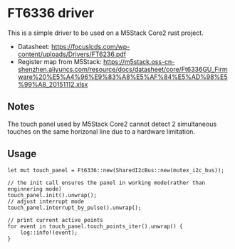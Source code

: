 # FT6336 driver

This is a simple driver to be used on a M5Stack Core2 rust project.

- Datasheet: <https://focuslcds.com/wp-content/uploads/Drivers/FT6236.pdf>
- Register map from M5Stack: <https://m5stack.oss-cn-shenzhen.aliyuncs.com/resource/docs/datasheet/core/Ft6336GU_Firmware%20%E5%A4%96%E9%83%A8%E5%AF%84%E5%AD%98%E5%99%A8_20151112.xlsx>

## Notes

The touch panel used by M5Stack Core2 cannot detect 2 simultaneous touches on the same horizonal line due to a hardware limitation.

## Usage

```rust,ignore
let mut touch_panel = Ft6336::new(SharedI2cBus::new(mutex_i2c_bus));

// the init call ensures the panel in working mode(rather than enginnering mode)
touch_panel.init().unwrap();
// adjust interrupt mode
touch_panel.interrupt_by_pulse().unwrap();

// print current active points
for event in touch_panel.touch_points_iter().unwrap() {
    log::info!(event);
}
```
